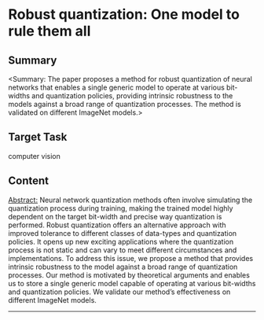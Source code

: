 # Robust quantization: One model to rule them all

## Summary

<Summary: The paper proposes a method for robust quantization of neural networks that enables a single generic model to operate at various bit-widths and quantization policies, providing intrinsic robustness to the models against a broad range of quantization processes. The method is validated on different ImageNet models.>


## Target Task

computer vision

## Content

<Abstract:>
Neural network quantization methods often involve simulating the quantization process during training, making the trained model highly dependent on the target bit-width and precise way quantization is performed. Robust quantization offers an alternative approach with improved tolerance to different classes of data-types and quantization policies. It opens up new exciting applications where the quantization process is not static and can vary to meet different circumstances and implementations. To address this issue, we propose a method that provides intrinsic robustness to the model against a broad range of quantization processes. Our method is motivated by theoretical arguments and enables us to store a single generic model capable of operating at various bit-widths and quantization policies. We validate our method’s effectiveness on different ImageNet models.



---

